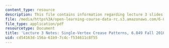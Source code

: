 ```yaml
---
content_type: resource
description: This file contains information regarding lecture 3 slides.
file: /media/https%3A/open-learning-course-data-rc.s3.amazonaws.com/6-849-geometric-folding-algorithms-linkages-origami-polyhedra-fall-2012/cd54163d156a61b97c4cf534611c8f55_MIT6_849F12_L03.pdf
file_type: application/pdf
resourcetype: Document
title: 'Lecture 3 Notes: Single-Vertex Crease Patterns, 6.849 Fall 2010'
uid: cd54163d-156a-61b9-7c4c-f534611c8f55
---
```

